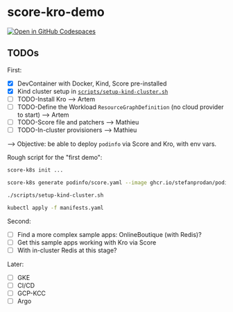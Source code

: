 # score-kro-demo

[![Open in GitHub Codespaces](https://github.com/codespaces/badge.svg)](https://codespaces.new/mathieu-benoit/score-kro-demo)

## TODOs

First:
- [x] DevContainer with Docker, Kind, Score pre-installed
- [x] Kind cluster setup in [`scripts/setup-kind-cluster.sh`](scripts/setup-kind-cluster.sh)
- [ ] TODO-Install Kro --> Artem
- [ ] TODO-Define the Workload `ResourceGraphDefinition` (no cloud provider to start) --> Artem
- [ ] TODO-Score file and patchers --> Mathieu
- [ ] TODO-In-cluster provisioners --> Mathieu

--> Objective: be able to deploy `podinfo` via Score and Kro, with env vars.

Rough script for the "first demo":
```bash
score-k8s init ...

score-k8s generate podinfo/score.yaml --image ghcr.io/stefanprodan/podinfo:latest

./scripts/setup-kind-cluster.sh

kubectl apply -f manifests.yaml
```

Second:
- [ ] Find a more complex sample apps: OnlineBoutique (with Redis)?
- [ ] Get this sample apps working with Kro via Score
- [ ] With in-cluster Redis at this stage?

Later:
- [ ] GKE
- [ ] CI/CD
- [ ] GCP-KCC
- [ ] Argo